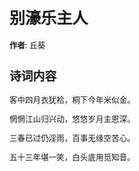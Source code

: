 # 别濠乐主人

**作者**: 丘葵

## 诗词内容

客中四月衣犹袷，桐下今年米似金。

惘惘江山归兴动，悠悠岁月主恩深。

三春已过仍淫雨，百事无缘空苦心。

五十三年堪一笑，白头底用觅知音。

